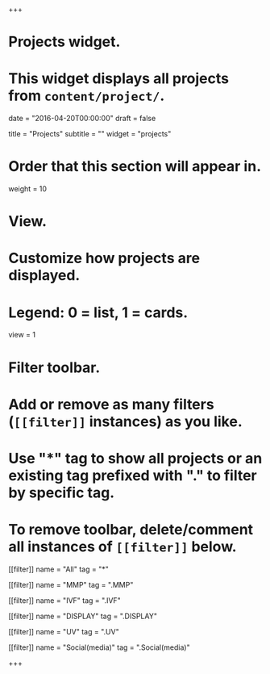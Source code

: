 +++
# Projects widget.
# This widget displays all projects from `content/project/`.

date = "2016-04-20T00:00:00"
draft = false

title = "Projects"
subtitle = ""
widget = "projects"

# Order that this section will appear in.
weight = 10

# View.
# Customize how projects are displayed.
# Legend: 0 = list, 1 = cards.
view = 1

# Filter toolbar.
# Add or remove as many filters (`[[filter]]` instances) as you like.
# Use "*" tag to show all projects or an existing tag prefixed with "." to filter by specific tag.
# To remove toolbar, delete/comment all instances of `[[filter]]` below.
[[filter]]
  name = "All"
  tag = "*"

[[filter]]
  name = "MMP"
  tag = ".MMP"

[[filter]]
  name = "IVF"
  tag = ".IVF"

[[filter]]
  name = "DISPLAY"
  tag = ".DISPLAY"
  
[[filter]]
  name = "UV"
  tag = ".UV"
  
[[filter]]
  name = "Social(media)"
  tag = ".Social(media)"

+++

